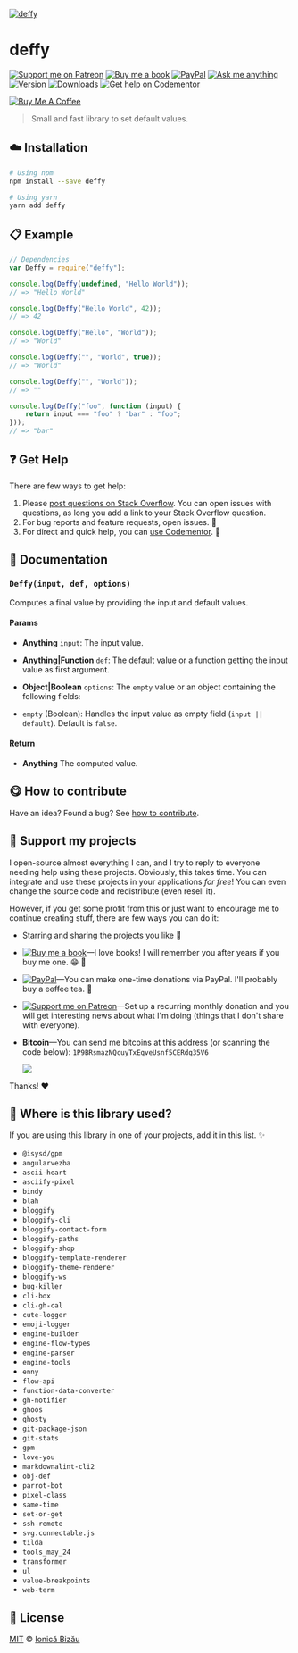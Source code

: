 <!-- Please do not edit this file. Edit the `blah` field in the `package.json` instead. If in doubt, open an issue. -->








[![deffy](http://i.imgur.com/k1hlQxA.png)](#)











# deffy

 [![Support me on Patreon][badge_patreon]][patreon] [![Buy me a book][badge_amazon]][amazon] [![PayPal][badge_paypal_donate]][paypal-donations] [![Ask me anything](https://img.shields.io/badge/ask%20me-anything-1abc9c.svg)](https://github.com/IonicaBizau/ama) [![Version](https://img.shields.io/npm/v/deffy.svg)](https://www.npmjs.com/package/deffy) [![Downloads](https://img.shields.io/npm/dt/deffy.svg)](https://www.npmjs.com/package/deffy) [![Get help on Codementor](https://cdn.codementor.io/badges/get_help_github.svg)](https://www.codementor.io/@johnnyb?utm_source=github&utm_medium=button&utm_term=johnnyb&utm_campaign=github)

<a href="https://www.buymeacoffee.com/H96WwChMy" target="_blank"><img src="https://www.buymeacoffee.com/assets/img/custom_images/yellow_img.png" alt="Buy Me A Coffee"></a>







> Small and fast library to set default values.

















## :cloud: Installation

```sh
# Using npm
npm install --save deffy

# Using yarn
yarn add deffy
```













## :clipboard: Example



```js
// Dependencies
var Deffy = require("deffy");

console.log(Deffy(undefined, "Hello World"));
// => "Hello World"

console.log(Deffy("Hello World", 42));
// => 42

console.log(Deffy("Hello", "World"));
// => "World"

console.log(Deffy("", "World", true));
// => "World"

console.log(Deffy("", "World"));
// => ""

console.log(Deffy("foo", function (input) {
    return input === "foo" ? "bar" : "foo";
}));
// => "bar"
```












## :question: Get Help

There are few ways to get help:



 1. Please [post questions on Stack Overflow](https://stackoverflow.com/questions/ask). You can open issues with questions, as long you add a link to your Stack Overflow question.
 2. For bug reports and feature requests, open issues. :bug:
 3. For direct and quick help, you can [use Codementor](https://www.codementor.io/johnnyb). :rocket:







## :memo: Documentation


### `Deffy(input, def, options)`
Computes a final value by providing the input and default values.

#### Params

- **Anything** `input`: The input value.
- **Anything|Function** `def`: The default value or a function getting the input value as first argument.
- **Object|Boolean** `options`: The `empty` value or an object containing the following fields:

 - `empty` (Boolean): Handles the input value as empty field (`input || default`). Default is `false`.

#### Return
- **Anything** The computed value.














## :yum: How to contribute
Have an idea? Found a bug? See [how to contribute][contributing].


## :sparkling_heart: Support my projects
I open-source almost everything I can, and I try to reply to everyone needing help using these projects. Obviously,
this takes time. You can integrate and use these projects in your applications *for free*! You can even change the source code and redistribute (even resell it).

However, if you get some profit from this or just want to encourage me to continue creating stuff, there are few ways you can do it:


 - Starring and sharing the projects you like :rocket:
 - [![Buy me a book][badge_amazon]][amazon]—I love books! I will remember you after years if you buy me one. :grin: :book:
 - [![PayPal][badge_paypal]][paypal-donations]—You can make one-time donations via PayPal. I'll probably buy a ~~coffee~~ tea. :tea:
 - [![Support me on Patreon][badge_patreon]][patreon]—Set up a recurring monthly donation and you will get interesting news about what I'm doing (things that I don't share with everyone).
 - **Bitcoin**—You can send me bitcoins at this address (or scanning the code below): `1P9BRsmazNQcuyTxEqveUsnf5CERdq35V6`

    ![](https://i.imgur.com/z6OQI95.png)


Thanks! :heart:
















## :dizzy: Where is this library used?
If you are using this library in one of your projects, add it in this list. :sparkles:

 - `@isysd/gpm`
 - `angularvezba`
 - `ascii-heart`
 - `asciify-pixel`
 - `bindy`
 - `blah`
 - `bloggify`
 - `bloggify-cli`
 - `bloggify-contact-form`
 - `bloggify-paths`
 - `bloggify-shop`
 - `bloggify-template-renderer`
 - `bloggify-theme-renderer`
 - `bloggify-ws`
 - `bug-killer`
 - `cli-box`
 - `cli-gh-cal`
 - `cute-logger`
 - `emoji-logger`
 - `engine-builder`
 - `engine-flow-types`
 - `engine-parser`
 - `engine-tools`
 - `enny`
 - `flow-api`
 - `function-data-converter`
 - `gh-notifier`
 - `ghoos`
 - `ghosty`
 - `git-package-json`
 - `git-stats`
 - `gpm`
 - `love-you`
 - `markdownalint-cli2`
 - `obj-def`
 - `parrot-bot`
 - `pixel-class`
 - `same-time`
 - `set-or-get`
 - `ssh-remote`
 - `svg.connectable.js`
 - `tilda`
 - `tools_may_24`
 - `transformer`
 - `ul`
 - `value-breakpoints`
 - `web-term`











## :scroll: License

[MIT][license] © [Ionică Bizău][website]






[license]: /LICENSE
[website]: https://ionicabizau.net
[contributing]: /CONTRIBUTING.md
[docs]: /DOCUMENTATION.md
[badge_patreon]: https://ionicabizau.github.io/badges/patreon.svg
[badge_amazon]: https://ionicabizau.github.io/badges/amazon.svg
[badge_paypal]: https://ionicabizau.github.io/badges/paypal.svg
[badge_paypal_donate]: https://ionicabizau.github.io/badges/paypal_donate.svg
[patreon]: https://www.patreon.com/ionicabizau
[amazon]: http://amzn.eu/hRo9sIZ
[paypal-donations]: https://www.paypal.com/cgi-bin/webscr?cmd=_s-xclick&hosted_button_id=RVXDDLKKLQRJW
